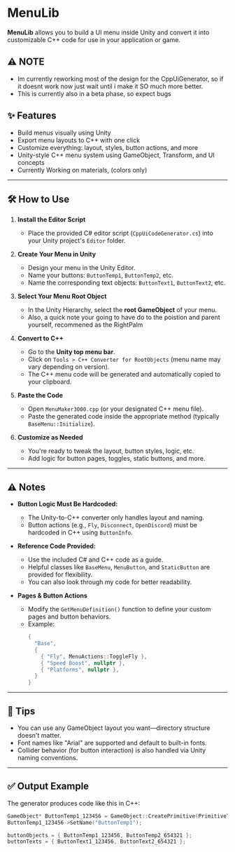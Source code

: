 # MenuLib

**MenuLib** allows you to build a UI menu inside Unity and convert it into customizable C++ code for use in your application or game.

## ⚠️ NOTE
- Im currently reworking most of the design for the CppUiGenerator, so if it doesnt work now just wait until i make it SO much more better.
- This is currently also in a beta phase, so expect bugs

## ✨ Features
- Build menus visually using Unity
- Export menu layouts to C++ with one click
- Customize everything: layout, styles, button actions, and more
- Unity-style C++ menu system using GameObject, Transform, and UI concepts
- Currently Working on materials, (colors only)

---

## 🛠️ How to Use

1. **Install the Editor Script**
   - Place the provided C# editor script (`CppUiCodeGenerator.cs`) into your Unity project's `Editor` folder.

2. **Create Your Menu in Unity**
   - Design your menu in the Unity Editor.
   - Name your buttons: `ButtonTemp1`, `ButtonTemp2`, etc.
   - Name the corresponding text objects: `ButtonText1`, `ButtonText2`, etc.

3. **Select Your Menu Root Object**
   - In the Unity Hierarchy, select the **root GameObject** of your menu.
   - Also, a quick note your going to have do to the poistion and parent yourself, recommened as the RightPalm

4. **Convert to C++**
   - Go to the **Unity top menu bar**.
   - Click on `Tools > C++ Converter for RootObjects` (menu name may vary depending on version).
   - The C++ menu code will be generated and automatically copied to your clipboard.

5. **Paste the Code**
   - Open `MenuMaker3000.cpp` (or your designated C++ menu file).
   - Paste the generated code inside the appropriate method (typically `BaseMenu::Initialize`).

6. **Customize as Needed**
   - You're ready to tweak the layout, button styles, logic, etc.
   - Add logic for button pages, toggles, static buttons, and more.

---

## ⚠️ Notes

- **Button Logic Must Be Hardcoded:**
  - The Unity-to-C++ converter only handles layout and naming.
  - Button actions (e.g., `Fly`, `Disconnect`, `OpenDiscord`) must be hardcoded in C++ using `ButtonInfo`.

- **Reference Code Provided:**
  - Use the included C# and C++ code as a guide.
  - Helpful classes like `BaseMenu`, `MenuButton`, and `StaticButton` are provided for flexibility.
  - You can also look through my code for better readability.

- **Pages & Button Actions**
  - Modify the `GetMenuDefinition()` function to define your custom pages and button behaviors.
  - Example:
    ```cpp
    {
      "Base",
      {
        { "Fly", MenuActions::ToggleFly },
        { "Speed Boost", nullptr },
        { "Platforms", nullptr },
      }
    }
    ```
---

## 🧠 Tips
- You can use any GameObject layout you want—directory structure doesn't matter.
- Font names like "Arial" are supported and default to built-in fonts.
- Collider behavior (for button interaction) is also handled via Unity naming conventions.

---

## ✅ Output Example

The generator produces code like this in C++:

```cpp
GameObject* ButtonTemp1_123456 = GameObject::CreatePrimitive(PrimitiveType::Cube);
ButtonTemp1_123456->SetName("ButtonTemp1");

buttonObjects = { ButtonTemp1_123456, ButtonTemp2_654321 };
buttonTexts = { ButtonText1_123456, ButtonText2_654321 };
```

